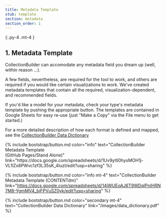 ```yaml
---
title: Metadata Template
stub: template
section: metadata
section_order: 1
---
```


{:.py-4 .mt-4 }
## 1. Metadata Template

<div class="row">
<div class="col-md-8" markdown="1">
CollectionBuilder can accomodate any metadata field you dream up (well, within reason ...). 

A few fields, nevertheless, are required for the tool to work, and others are required if you would like certain visualizations to work. We've created metadata templates that contain all the required, visualization-dependent, and recommended fields. 

If you'd like a model for your metadata, check your type's metadata template by pushing the appropriate button. The templates are contained in Google Sheets for easy re-use (just "Make a Copy" via the File menu to get started.)

For a more detailed description of how each format is defined and mapped, see the [CollectionBuilder Data Dictionary](/images/data_dictionary.pdf)
</div>
<div class="col-md-4 text-center mx-auto" markdown="1">
{% include bootstrap/button.md color="info" text="CollectionBuilder Metadata Template <br>(GitHub Pages/Stand Alone)" link="https://docs.google.com/spreadsheets/d/1Uv9ytll0hysMOH1j-VL1lZx6PWvc1zf3L35sK_4IuzI/edit?usp=sharing" %}

{% include bootstrap/button.md color="info mt-4" text="CollectionBuilder Metadata Template (CONTENTdm)" link="https://docs.google.com/spreadsheets/d/14iWUEoAJ6T9WDqlPnIHRN7M8-YgmMV4_bjFPVuSZ0yk/edit?usp=sharing" %}

{% include bootstrap/button.md color="secondary mt-4" text="CollectionBuilder Data Dictionary" link="/images/data_dictionary.pdf" %}
</div>
</div>
